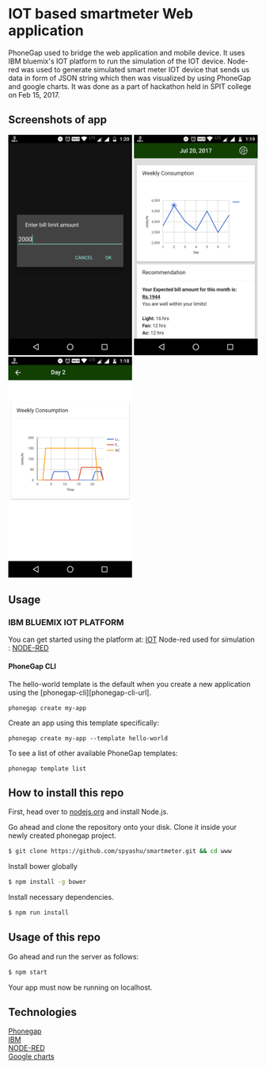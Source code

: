 # IOT based smartmeter Web application

PhoneGap used to bridge the web application and mobile device. It uses IBM bluemix's IOT platform to run the simulation of the IOT device. Node-red was used to generate simulated smart meter IOT device that sends us data in form of JSON string which then was visualized by using PhoneGap and google charts. It was done as a part of hackathon held in SPIT college on Feb 15, 2017.


## Screenshots of app
<img src="./ss1.png?" width="250"> <img src="./ss2.png?" width="250"> <img src="./ss3.png?" width="250">

## Usage
### IBM BLUEMIX IOT PLATFORM
You can get started using the platform at: <a href="https://www.ibm.com/cloud-computing/bluemix/internet-of-things" >IOT</a>
Node-red used for simulation : <a href="https://console.bluemix.net/docs/services/IoT/nodereddevice_sample.html#creating-and-connecting-a-node-red-device-simulator">NODE-RED</a>

#### PhoneGap CLI

The hello-world template is the default when you create a new application using the [phonegap-cli][phonegap-cli-url].

    phonegap create my-app

Create an app using this template specifically:

    phonegap create my-app --template hello-world

To see a list of other available PhoneGap templates:

    phonegap template list

## How to install this repo
First, head over to <a href="https://nodejs.org/">nodejs.org</a> and install Node.js.<br />

Go ahead and clone the repository onto your disk. Clone it inside your newly created phonegap project.<br />

```sh
$ git clone https://github.com/spyashu/smartmeter.git && cd www
```

Install bower globally

```sh
$ npm install -g bower
```

Install necessary dependencies.

```sh
$ npm run install
```

## Usage of this repo
Go ahead and run the server as follows:

```sh
$ npm start
```

Your app must now be running on localhost.

## Technologies
<a href="https://phonegap.com/">Phonegap</a> <br />
<a href="https://www.ibm.com/cloud-computing/bluemix/internet-of-things">IBM</a> <br />
<a href="https://console.bluemix.net/docs/services/IoT/nodereddevice_sample.html#creating-and-connecting-a-node-red-device-simulator">NODE-RED</a> <br />
<a href="https://developers.google.com/chart/">Google charts</a> <br />


